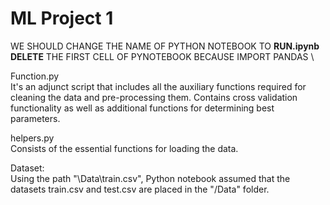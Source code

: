 # ML Project 1
WE SHOULD CHANGE THE NAME OF PYTHON NOTEBOOK TO **RUN.ipynb** \
**DELETE** THE FIRST CELL OF PYNOTEBOOK BECAUSE IMPORT PANDAS \

Function.py\
It's an adjunct script that includes all the auxiliary functions required for cleaning the data and pre-processing them. Contains cross validation functionality as well as additional functions for determining best parameters.

helpers.py\
Consists of the essential functions for loading the data.

Dataset:\
Using the path "\Data\train.csv", Python notebook assumed that the datasets train.csv and test.csv are placed in the "/Data" folder.
